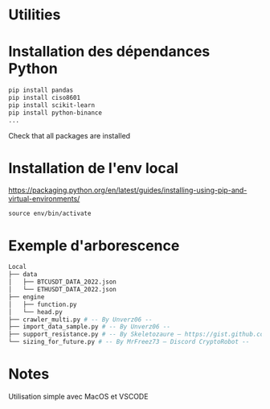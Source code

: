 # Utilities
# Installation des dépendances Python
```bash
pip install pandas
pip install ciso8601
pip install scikit-learn
pip install python-binance
...
```
Check that all packages are installed
# Installation de l'env local
https://packaging.python.org/en/latest/guides/installing-using-pip-and-virtual-environments/
```
source env/bin/activate
```

# Exemple d'arborescence
```bash
Local
├── data
│   ├── BTCUSDT_DATA_2022.json
│   └── ETHUSDT_DATA_2022.json
├── engine
│   ├── function.py
│   └── head.py
├── crawler_multi.py # -- By Unverz06 --
├── import_data_sample.py # -- By Unverz06 --
├── support_resistance.py # -- By Skeletozaure — https://gist.github.com/skeletozaure --
└── sizing_for_future.py # -- By MrFreez73 — Discord CryptoRobot --
```

# Notes
Utilisation simple avec MacOS et VSCODE